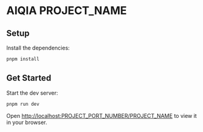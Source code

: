 # AIQIA PROJECT_NAME

## Setup

Install the dependencies:

```bash
pnpm install
```

## Get Started

Start the dev server:

```bash
pnpm run dev
```

Open [http://localhost:PROJECT_PORT_NUMBER/PROJECT_NAME](http://localhost:PROJECT_PORT_NUMBER/PROJECT_NAME) to view it in your browser.